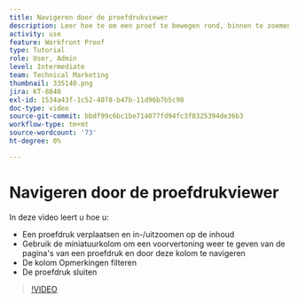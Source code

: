 ```yaml
---
title: Navigeren door de proefdrukviewer
description: Leer hoe te om een proef te bewegen rond, binnen te zoemen of uit op de inhoud, de duimnagelkolom, de commentaren van de filterproefdruk, en meer in de  [!DNL  Workfront]  het proefdrukken kijker te gebruiken.
activity: use
feature: Workfront Proof
type: Tutorial
role: User, Admin
level: Intermediate
team: Technical Marketing
thumbnail: 335140.png
jira: KT-8840
exl-id: 1534a43f-1c52-4078-b47b-11d96b7b5c98
doc-type: video
source-git-commit: bbdf99c6bc1be714077fd94fc3f8325394de36b3
workflow-type: tm+mt
source-wordcount: '73'
ht-degree: 0%

---
```


# Navigeren door de proefdrukviewer

In deze video leert u hoe u:

* Een proefdruk verplaatsen en in-/uitzoomen op de inhoud
* Gebruik de miniatuurkolom om een voorvertoning weer te geven van de pagina&#39;s van een proefdruk en door deze kolom te navigeren
* De kolom Opmerkingen filteren
* De proefdruk sluiten

>[!VIDEO](https://video.tv.adobe.com/v/335140/?quality=12&learn=on&enablevpops=1)

<!-- 
## Learn more
* Review a static proof
* Search within a proof
* Compare proofs
* Configure proofing viewer settings
* View the [!DNL Workfront] object associated with a proof
* Share a proof from the proofing viewer
* Print a proof summary within [!DNL Workfront]
-->
